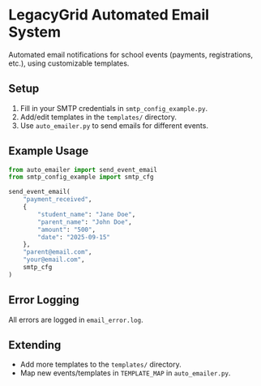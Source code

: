 # LegacyGrid Automated Email System

Automated email notifications for school events (payments, registrations, etc.), using customizable templates.

## Setup

1. Fill in your SMTP credentials in `smtp_config_example.py`.
2. Add/edit templates in the `templates/` directory.
3. Use `auto_emailer.py` to send emails for different events.

## Example Usage

```python
from auto_emailer import send_event_email
from smtp_config_example import smtp_cfg

send_event_email(
    "payment_received",
    {
        "student_name": "Jane Doe",
        "parent_name": "John Doe",
        "amount": "500",
        "date": "2025-09-15"
    },
    "parent@email.com",
    "your@email.com",
    smtp_cfg
)
```

## Error Logging

All errors are logged in `email_error.log`.

## Extending

- Add more templates to the `templates/` directory.
- Map new events/templates in `TEMPLATE_MAP` in `auto_emailer.py`.